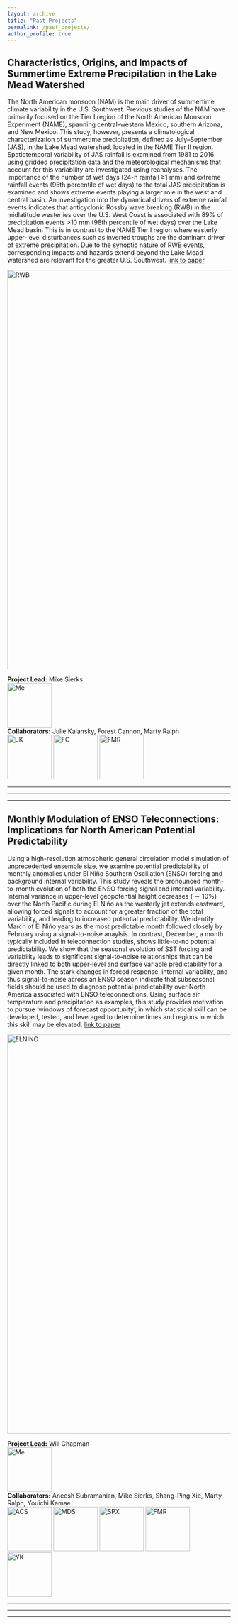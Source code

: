 ```yaml
---
layout: archive
title: "Past Projects"
permalink: /past_projects/
author_profile: true
---
```

<!-- 
{% if author.googlescholar %}
  You can also find my articles on <u><a href="{{author.googlescholar}}">my Google Scholar profile</a>.</u>
{% endif %}

{% include base_path %}

{% for post in site.publications reversed %}
  {% include archive-single.html %}
{% endfor %}

 -->
## Characteristics, Origins, and Impacts of Summertime Extreme Precipitation in the Lake Mead Watershed <br/>

The North American monsoon (NAM) is the main driver of summertime climate variability in the U.S. Southwest. Previous studies of the NAM have primarily focused on the Tier I region of the North American Monsoon Experiment (NAME), spanning central-western Mexico, southern Arizona, and New Mexico. This study, however, presents a climatological characterization of summertime precipitation, defined as July–September (JAS), in the Lake Mead watershed, located in the NAME Tier II region. Spatiotemporal variability of JAS rainfall is examined from 1981 to 2016 using gridded precipitation data and the meteorological mechanisms that account for this variability are investigated using reanalyses. The importance of the number of wet days (24-h rainfall ≥1 mm) and extreme rainfall events (95th percentile of wet days) to the total JAS precipitation is examined and shows extreme events playing a larger role in the west and central basin. An investigation into the dynamical drivers of extreme rainfall events indicates that anticyclonic Rossby wave breaking (RWB) in the midlatitude westerlies over the U.S. West Coast is associated with 89% of precipitation events >10 mm (98th percentile of wet days) over the Lake Mead basin. This is in contrast to the NAME Tier I region where easterly upper-level disturbances such as inverted troughs are the dominant driver of extreme precipitation. Due to the synoptic nature of RWB events, corresponding impacts and hazards extend beyond the Lake Mead watershed are relevant for the greater U.S. Southwest. [link to paper](https://journals.ametsoc.org/view/journals/clim/33/7/jcli-d-19-0387.1.xml)

<img src="http://mdsierks.github.io/images/rwb.png" alt="RWB" width="900"/>


**Project Lead:** Mike Sierks<br/>
<a href="https://mdsierks.github.io/"><img src="http://mdsierks.github.io/images/MDS.jpg" alt="Me" width="100"/></a><br/>
**Collaborators:** Julie Kalansky, Forest Cannon, Marty Ralph <br/> <a href="https://scripps.ucsd.edu/profiles/jkalansky"><img src="http://mdsierks.github.io/images/JK.jpg" alt="JK" width="100"/></a> <a href="https://scholar.google.com/citations?user=7tTzxJcAAAAJ&hl=en"><img src="http://mdsierks.github.io/images/FC.jpg" alt="FC" width="100"/></a> <a href="https://mralph.scrippsprofiles.ucsd.edu/"><img src="http://mdsierks.github.io/images/FMR.jpg" alt="FMR" width="100"/></a>

*****
*****
*****

## Monthly Modulation of ENSO Teleconnections: Implications for North American Potential Predictability <br/>

Using a high-resolution atmospheric general circulation model simulation of unprecedented ensemble size, we examine potential predictability of monthly anomalies under El Niño Southern Oscillation (ENSO) forcing and background internal variability. This study reveals the pronounced month-to-month evolution of both the ENSO forcing signal and internal variability. Internal variance in upper-level geopotential height decreases ($\sim10\%$) over the North Pacific during El Niño as the westerly jet extends eastward, allowing forced signals to account for a greater fraction of the total variability, and leading to increased potential predictability. We identify March of El Niño years as the most predictable month followed closely by February using a signal-to-noise anaylsis. In contrast, December, a month typically included in teleconnection studies, shows little-to-no potential predictability.  We show that the seasonal evolution of SST forcing and variability leads to significant signal-to-noise relationships that can be directly linked to both upper-level and surface variable predictability for a given month. The stark changes in forced response, internal variability, and thus signal-to-noise across an ENSO season indicate that subseasonal fields should be used to diagnose potential predictability over North America associated with ENSO teleconnections. Using surface air temperature and precipitation as examples, this study provides motivation to pursue ‘windows of forecast opportunity’, in which statistical skill can be developed, tested, and leveraged to determine times and regions in which this skill may be elevated. [link to paper](https://agupubs.onlinelibrary.wiley.com/doi/abs/10.1029/2019GL083662)

<img src="http://mdsierks.github.io/images/Fig_09_high.png" alt="ELNINO" width="900"/>


**Project Lead:** Will Chapman<br/>
<a href="https://scholar.google.com/citations?user=C1ox2CEAAAAJ&hl=en"><img src="http://mdsierks.github.io/images/william_chapman_square.jpg" alt="Me" width="100"/></a><br/>
**Collaborators:** Aneesh Subramanian, Mike Sierks, Shang-Ping Xie, Marty Ralph, Youichi Kamae <br/> <a href="https://www.colorado.edu/atoc/aneesh-subramanian-hehimhis"><img src="http://mdsierks.github.io/images/ACS.jpg" alt="ACS" width="100"/></a> <a href="https://scholar.google.com/citations?user=or6mIK0AAAAJ&hl=en"><img src="http://mdsierks.github.io/images/MDS.jpg" alt="MDS" width="100"/></a> <a href="https://sxie.scrippsprofiles.ucsd.edu/"><img src="http://mdsierks.github.io/images/SPX.jpg" alt="SPX" width="100"/></a> <a href="https://mralph.scrippsprofiles.ucsd.edu/"><img src="http://mdsierks.github.io/images/FMR.jpg" alt="FMR" width="100"/></a> <a href="https://sites.google.com/site/00youichikamae/"><img src="http://mdsierks.github.io/images/YK.jpg" alt="YK" width="100"/></a>

*****
*****
*****

